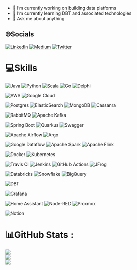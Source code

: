- 🔭 I’m currently working on building data platforms
- 🌱 I’m currently learning DBT and associated technologies
- 💬 Ask me about anything

## 🌐Socials
[![LinkedIn](https://img.shields.io/badge/LinkedIn-%230077B5.svg?logo=linkedin&logoColor=white)]([https://linkedin.com/in/DevelopingGamer](https://www.linkedin.com/in/chaim-turkel-8545542/)) [![Medium](https://img.shields.io/badge/Medium-12100E?logo=medium&logoColor=white)]([https://medium.com/@DevelopingGamer](https://medium.com/@chaimturkel)) [![Twitter](https://img.shields.io/badge/Twitter-1DA1F2?logo=twitter&logoColor=white)]([https://medium.com/@DevelopingGamer](https://twitter.com/chaimt)) 

# 💻Skills
 ![Java](https://img.shields.io/badge/java-%23ED8B00.svg?style=for-the-badge&logo=java&logoColor=white) ![Python](https://img.shields.io/badge/python-3670A0?style=for-the-badge&logo=python&logoColor=ffdd54) ![Scala](https://img.shields.io/badge/scala-%23DC322F.svg?style=for-the-badge&logo=scala&logoColor=white) ![Go](https://img.shields.io/badge/go-%2300ADD8.svg?style=for-the-badge&logo=go&logoColor=white) ![Delphi](https://a11ybadges.com/badge?logo=delphi)
  

 ![AWS](https://img.shields.io/badge/AWS-%23FF9900.svg?style=for-the-badge&logo=amazon-aws&logoColor=white) ![Google Cloud](https://img.shields.io/badge/Google%20Cloud-%234285F4.svg?style=for-the-badge&logo=google-cloud&logoColor=white) 
 
 ![Postgres](https://img.shields.io/badge/postgres-%23316192.svg?style=for-the-badge&logo=postgresql&logoColor=white) ![ElasticSearch](https://img.shields.io/badge/-ElasticSearch-005571?style=for-the-badge&logo=elasticsearch) ![MongoDB](https://img.shields.io/badge/MongoDB-%234ea94b.svg?style=for-the-badge&logo=mongodb&logoColor=white) ![Cassanra](https://img.shields.io/badge/Cassandra-1287B1?style=for-the-badge&logo=apache%20cassandra&logoColor=white)

 ![RabbitMQ](https://img.shields.io/badge/rabbitmq-%23FF6600.svg?&style=for-the-badge&logo=rabbitmq&logoColor=white) ![Apache Kafka](https://img.shields.io/badge/Apache%20Kafka-000?style=for-the-badge&logo=apachekafka)

![Spring Boot](https://img.shields.io/badge/Spring_Boot-F2F4F9?style=for-the-badge&logo=spring-boot) ![Quarkus](https://img.shields.io/badge/Quarkus-000000?style=for-the-badge&logo=quarkus) ![Swagger](https://img.shields.io/badge/-Swagger-%23Clojure?style=for-the-badge&logo=swagger&logoColor=white)

![Apache Airflow](https://img.shields.io/badge/Apache%20Airflow-017CEE?style=for-the-badge&logo=Apache%20Airflow&logoColor=white) ![Argo](https://img.shields.io/static/v1?style=for-the-badge&message=Argo&color=EF7B4D&logo=Argo&logoColor=FFFFFF&label=) 

![Google Dataflow](https://img.shields.io/badge/Google%20Dataflow-%234285F4.svg?style=for-the-badge&logo=google-cloud&logoColor=white) ![Apache Spark](https://a11ybadges.com/badge?logo=apachespark) ![Apache Flink](https://img.shields.io/badge/Apache%20Flink-E6526F?style=for-the-badge&logo=Apache%20Flink&logoColor=white)

![Docker](https://a11ybadges.com/badge?logo=docker) ![Kubernetes](https://img.shields.io/badge/kubernetes-%23326ce5.svg?style=for-the-badge&logo=kubernetes&logoColor=white)

![Travis CI](https://img.shields.io/static/v1?style=for-the-badge&message=Travis+CI&color=3EAAAF&logo=Travis+CI&logoColor=FFFFFF&label=) ![Jenkins](https://a11ybadges.com/badge?logo=jenkins) ![GitHub Actions](https://img.shields.io/static/v1?style=for-the-badge&message=GitHub+Actions&color=2088FF&logo=GitHub+Actions&logoColor=FFFFFF&label=)
 ![JFrog](https://a11ybadges.com/badge?logo=jfrog) 

![Databricks](https://img.shields.io/badge/Databricks-FF3621?style=for-the-badge&logo=Databricks&logoColor=white)  ![Snowflake](https://img.shields.io/badge/Snowflake-%234285F4.svg?style=for-the-badge&logo=snowflake&logoColor=white) ![BigQuery](https://img.shields.io/badge/Bigquery-%235264F3.svg?style=for-the-badge&logo=bigquery&logoColor=white)


![DBT](https://img.shields.io/badge/dbt-FF694B?style=for-the-badge&logo=dbt&logoColor=white)

![Grafana](https://a11ybadges.com/badge?logo=grafana)

![Home Assistant](https://img.shields.io/badge/home%20assistant-%2341BDF5.svg?style=for-the-badge&logo=home-assistant&logoColor=white) ![Node-RED](https://a11ybadges.com/badge?logo=nodered) ![Proxmox](https://a11ybadges.com/badge?logo=proxmox)

![Notion](https://img.shields.io/badge/Notion-%23000000.svg?style=for-the-badge&logo=notion&logoColor=white)
 
# 📊GitHub Stats :
![](https://github-readme-stats.vercel.app/api?username=chaimt&theme=radical&hide_border=false&include_all_commits=false&count_private=true)<br/>
![](https://github-readme-streak-stats.herokuapp.com/?user=chaimt&theme=radical&hide_border=false)<br/>
![](https://github-readme-stats.vercel.app/api/top-langs/?username=chaimt&theme=radical&hide_border=false&include_all_commits=false&count_private=true&layout=compact)

